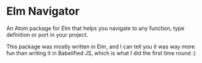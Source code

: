 # Elm Navigator

An Atom package for Elm that helps you navigate to any function, type definition or port in your project.

This package was mostly written in Elm, and I can tell you it was way more fun than writing it in Babelified JS, which is what I did the first time round :)

